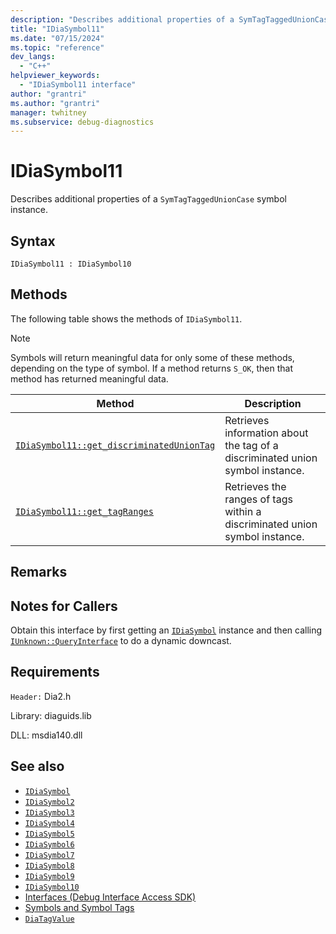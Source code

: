```yaml
---
description: "Describes additional properties of a SymTagTaggedUnionCase symbol instance relating to tag ranges."
title: "IDiaSymbol11"
ms.date: "07/15/2024"
ms.topic: "reference"
dev_langs:
  - "C++"
helpviewer_keywords:
  - "IDiaSymbol11 interface"
author: "grantri"
ms.author: "grantri"
manager: twhitney
ms.subservice: debug-diagnostics
---
```

# IDiaSymbol11

Describes additional properties of a `SymTagTaggedUnionCase` symbol instance.

## Syntax

```
IDiaSymbol11 : IDiaSymbol10
```

## Methods

The following table shows the methods of `IDiaSymbol11`.

> [!NOTE]
> Symbols will return meaningful data for only some of these methods, depending on the type of symbol. If a method returns `S_OK`, then that method has returned meaningful data.

|Method|Description|
|------------|-----------------|
|[`IDiaSymbol11::get_discriminatedUnionTag`](../../debugger/debug-interface-access/idiasymbol11-get-discriminateduniontag.md)|Retrieves information about the tag of a discriminated union symbol instance.|
|[`IDiaSymbol11::get_tagRanges`](../../debugger/debug-interface-access/idiasymbol11-get-tagranges.md)|Retrieves the ranges of tags within a discriminated union symbol instance.|


## Remarks

## Notes for Callers

Obtain this interface by first getting an [`IDiaSymbol`](../../debugger/debug-interface-access/idiasymbol.md) instance and then calling [`IUnknown::QueryInterface`](/windows/win32/api/unknwn/nf-unknwn-iunknown-queryinterface(refiid_void)) to do a dynamic downcast.

## Requirements

`Header:` Dia2.h

Library: diaguids.lib

DLL: msdia140.dll

## See also

- [`IDiaSymbol`](../../debugger/debug-interface-access/idiasymbol.md)
- [`IDiaSymbol2`](../../debugger/debug-interface-access/idiasymbol2.md)
- [`IDiaSymbol3`](../../debugger/debug-interface-access/idiasymbol3.md)
- [`IDiaSymbol4`](../../debugger/debug-interface-access/idiasymbol4.md)
- [`IDiaSymbol5`](../../debugger/debug-interface-access/idiasymbol5.md)
- [`IDiaSymbol6`](../../debugger/debug-interface-access/idiasymbol6.md)
- [`IDiaSymbol7`](../../debugger/debug-interface-access/idiasymbol7.md)
- [`IDiaSymbol8`](../../debugger/debug-interface-access/idiasymbol7.md)
- [`IDiaSymbol9`](../../debugger/debug-interface-access/idiasymbol9.md)
- [`IDiaSymbol10`](../../debugger/debug-interface-access/idiasymbol10.md)
- [Interfaces (Debug Interface Access SDK)](../../debugger/debug-interface-access/interfaces-debug-interface-access-sdk.md)
- [Symbols and Symbol Tags](../../debugger/debug-interface-access/symbols-and-symbol-tags.md)
- [`DiaTagValue`](../../debugger/debug-interface-access/diatagvalue.md)